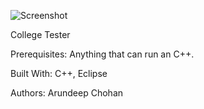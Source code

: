 ![Screenshot](https://github.com/achohan01/Summary/blob/master/CollegeTester.png)

College Tester

Prerequisites: Anything that can run an C++.

Built With: C++, Eclipse

Authors: Arundeep Chohan
